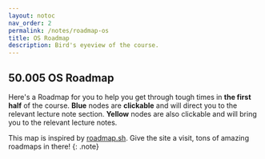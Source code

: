 ```yaml
---
layout: notoc 
nav_order: 2
permalink: /notes/roadmap-os
title: OS Roadmap
description: Bird's eyeview of the course.  
---
```


## 50.005 OS Roadmap

Here's a Roadmap for you to help you get through tough times in **the first half** of the course. **Blue** nodes are **clickable** and will direct you to the relevant lecture note section. **Yellow** nodes are also clickable and will bring you to the relevant lecture notes.

This map is inspired by [roadmap.sh](https://roadmap.sh). Give the site a visit, tons of amazing roadmaps in there!
{: .note}

<object type="image/svg+xml" data="{{ site.baseurl }}/assets/contentimage/roadmap-CSE-OS.drawio.svg" style="width:100%;"></object>
